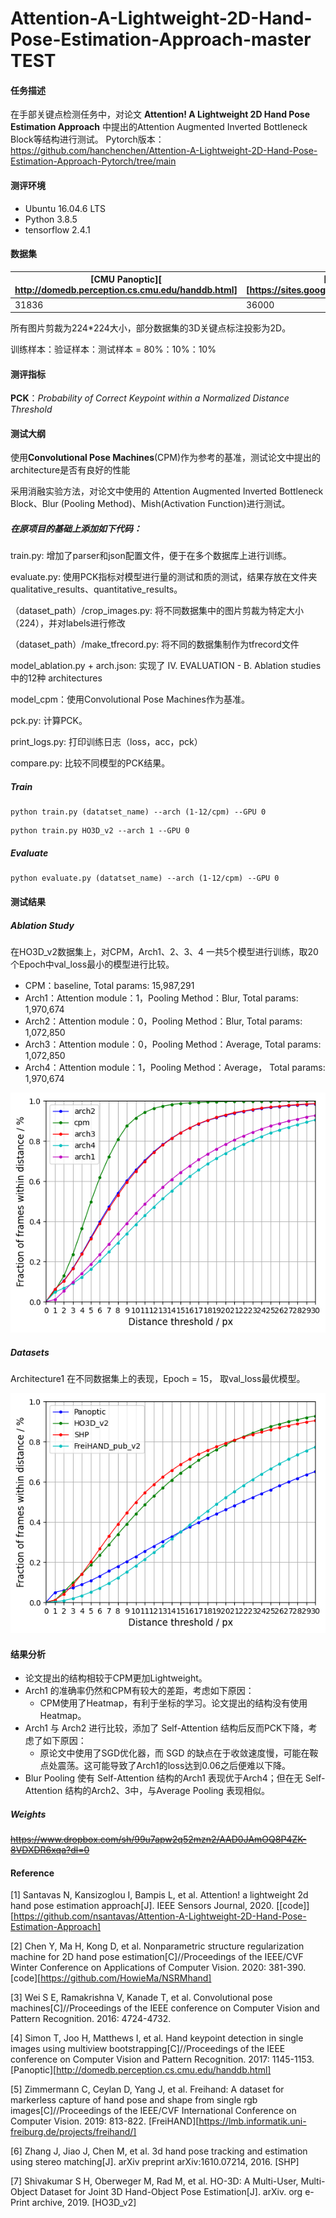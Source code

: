 # Attention-A-Lightweight-2D-Hand-Pose-Estimation-Approach-master TEST
#### 任务描述

在手部关键点检测任务中，对论文 **Attention! A Lightweight 2D Hand Pose Estimation Approach**  中提出的Attention Augmented Inverted Bottleneck Block等结构进行测试。
Pytorch版本：https://github.com/hanchenchen/Attention-A-Lightweight-2D-Hand-Pose-Estimation-Approach-Pytorch/tree/main

#### 测评环境

- Ubuntu 16.04.6 LTS
- Python 3.8.5 
- tensorflow 2.4.1

#### 数据集

| [CMU Panoptic][ http://domedb.perception.cs.cmu.edu/handdb.html] | [SHP][https://sites.google.com/site/zhjw1988/] | [FreiHAND Dataset][https://lmb.informatik.uni-freiburg.de/resources/datasets/FreihandDataset.en.html] | [HO3D_v2][https://cloud.tugraz.at/index.php/s/9HQF57FHEQxkdcz?] |
| ------------------------------------------------------------ | ---------------------------------------------- | ------------------------------------------------------------ | ------------------------------------------------------------ |
| 31836                                                        | 36000                                          | 130240                                                       | 66034                                                        |

所有图片剪裁为224*224大小，部分数据集的3D关键点标注投影为2D。

训练样本：验证样本：测试样本 = 80%：10%：10%

#### 测评指标

**PCK**：*Probability of Correct Keypoint within a Normalized Distance Threshold*

#### 测试大纲

使用**Convolutional Pose Machines**(CPM)作为参考的基准，测试论文中提出的architecture是否有良好的性能

采用消融实验方法，对论文中使用的 Attention Augmented Inverted Bottleneck Block、Blur (Pooling Method)、Mish(Activation Function)进行测试。

##### 在原项目的基础上添加如下代码：

train.py: 增加了parser和json配置文件，便于在多个数据库上进行训练。

evaluate.py: 使用PCK指标对模型进行量的测试和质的测试，结果存放在文件夹qualitative_results、quantitative_results。

（dataset_path）/crop_images.py: 将不同数据集中的图片剪裁为特定大小（224），并对labels进行修改

（dataset_path）/make_tfrecord.py: 将不同的数据集制作为tfrecord文件

model_ablation.py + arch.json: 实现了 IV. EVALUATION - B. Ablation studies 中的12种 architectures

model_cpm：使用Convolutional Pose Machines作为基准。

pck.py: 计算PCK。

print_logs.py: 打印训练日志（loss，acc，pck）

compare.py: 比较不同模型的PCK结果。

##### Train

```
python train.py (datatset_name) --arch (1-12/cpm) --GPU 0
```

```
python train.py HO3D_v2 --arch 1 --GPU 0
```

##### Evaluate

```
python evaluate.py (datatset_name) --arch (1-12/cpm) --GPU 0
```



#### 测试结果

##### Ablation Study

在HO3D_v2数据集上，对CPM，Arch1、2、3、4 一共5个模型进行训练，取20个Epoch中val_loss最小的模型进行比较。

 - CPM：baseline, Total params: 15,987,291
 - Arch1：Attention module：1，Pooling Method：Blur, Total params: 1,970,674
 - Arch2：Attention module：0，Pooling Method：Blur, Total params: 1,072,850
 - Arch3：Attention module：0，Pooling Method：Average, Total params: 1,072,850
 - Arch4：Attention module：1，Pooling Method：Average， Total params: 1,970,674

<img src="readme_images/ablation_study.png" class="centerImage"/>

##### Datasets

Architecture1 在不同数据集上的表现，Epoch = 15， 取val_loss最优模型。

<img src="readme_images/Arch1_results.png" class="centerImage"/>


#### 结果分析
 - 论文提出的结构相较于CPM更加Lightweight。
 - Arch1 的准确率仍然和CPM有较大的差距，考虑如下原因：
    - CPM使用了Heatmap，有利于坐标的学习。论文提出的结构没有使用Heatmap。
 - Arch1 与 Arch2 进行比较，添加了 Self-Attention 结构后反而PCK下降，考虑了如下原因：
    - 原论文中使用了SGD优化器，而 SGD 的缺点在于收敛速度慢，可能在鞍点处震荡。这可能导致了Arch1的loss达到0.06之后便难以下降。
 - Blur Pooling 使有 Self-Attention 结构的Arch1 表现优于Arch4；但在无 Self-Attention 结构的Arch2、3中，与Average Pooling 表现相似。

##### Weights

~~https://www.dropbox.com/sh/99u7apw2q52mzn2/AAD0JAmOQ8P4ZK-8VDXDR6xqa?dl=0~~


#### Reference

[1] Santavas N, Kansizoglou I, Bampis L, et al. Attention! a lightweight 2d hand pose estimation approach[J]. IEEE Sensors Journal, 2020. [[code]][https://github.com/nsantavas/Attention-A-Lightweight-2D-Hand-Pose-Estimation-Approach]

[2] Chen Y, Ma H, Kong D, et al. Nonparametric structure regularization machine for 2D hand pose estimation[C]//Proceedings of the IEEE/CVF Winter Conference on Applications of Computer Vision. 2020: 381-390. [code][https://github.com/HowieMa/NSRMhand]

[3] Wei S E, Ramakrishna V, Kanade T, et al. Convolutional pose machines[C]//Proceedings of the IEEE conference on Computer Vision and Pattern Recognition. 2016: 4724-4732.

[4] Simon T, Joo H, Matthews I, et al. Hand keypoint detection in single images using multiview bootstrapping[C]//Proceedings of the IEEE conference on Computer Vision and Pattern Recognition. 2017: 1145-1153. [Panoptic][http://domedb.perception.cs.cmu.edu/handdb.html]

[5] Zimmermann C, Ceylan D, Yang J, et al. Freihand: A dataset for markerless capture of hand pose and shape from single rgb images[C]//Proceedings of the IEEE/CVF International Conference on Computer Vision. 2019: 813-822. [FreiHAND][https://lmb.informatik.uni-freiburg.de/projects/freihand/]

[6] Zhang J, Jiao J, Chen M, et al. 3d hand pose tracking and estimation using stereo matching[J]. arXiv preprint arXiv:1610.07214, 2016. [SHP]

[7] Shivakumar S H, Oberweger M, Rad M, et al. HO-3D: A Multi-User, Multi-Object Dataset for Joint 3D Hand-Object Pose Estimation[J]. arXiv. org e-Print archive, 2019. [HO3D_v2]

